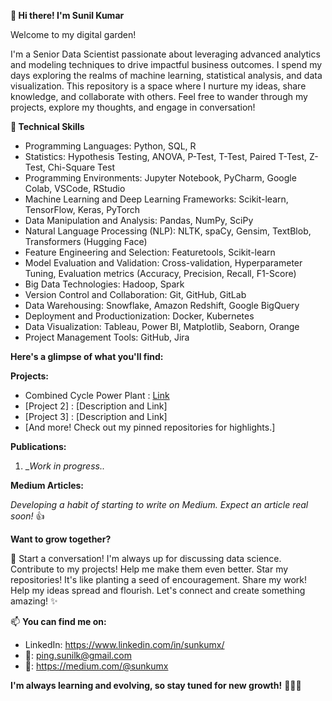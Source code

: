  **:wave: Hi there! I'm Sunil Kumar**

Welcome to my digital garden!

I'm a Senior Data Scientist passionate about leveraging advanced analytics and modeling techniques to drive impactful business outcomes. I spend my days exploring the realms of machine learning, statistical analysis, and data visualization. This repository is a space where I nurture my ideas, share knowledge, and collaborate with others. Feel free to wander through my projects, explore my thoughts, and engage in conversation!

**🚀 Technical Skills**

- Programming Languages: Python, SQL, R
- Statistics: Hypothesis Testing, ANOVA, P-Test, T-Test, Paired T-Test, Z-Test, Chi-Square Test
- Programming Environments: Jupyter Notebook, PyCharm, Google Colab, VSCode, RStudio
- Machine Learning and Deep Learning Frameworks: Scikit-learn, TensorFlow, Keras, PyTorch
- Data Manipulation and Analysis: Pandas, NumPy, SciPy
- Natural Language Processing (NLP): NLTK, spaCy, Gensim, TextBlob, Transformers (Hugging Face)
- Feature Engineering and Selection: Featuretools, Scikit-learn
- Model Evaluation and Validation: Cross-validation, Hyperparameter Tuning, Evaluation metrics (Accuracy, Precision, Recall, F1-Score)
- Big Data Technologies: Hadoop, Spark
- Version Control and Collaboration: Git, GitHub, GitLab
- Data Warehousing: Snowflake, Amazon Redshift, Google BigQuery
- Deployment and Productionization: Docker, Kubernetes
- Data Visualization: Tableau, Power BI, Matplotlib, Seaborn, Orange
- Project Management Tools: GitHub, Jira

**Here's a glimpse of what you'll find:**

**Projects:**

- Combined Cycle Power Plant : [Link](https://github.com/sunkumx/Combined-Cycle-Power-Plant)
- [Project 2] : [Description and Link]
- [Project 3] : [Description and Link]
- [And more! Check out my pinned repositories for highlights.]

**Publications:**

1. __Work in progress.._

**Medium Articles:**

_Developing a habit of starting to write on Medium. Expect an article real soon!_ :thumbsup:  
<!--
- [Article 1] : [Description and Link]
- [Article 2] : [Description and Link]
- [Article 3] : [Description and Link]
-->
**Want to grow together?**

👯 Start a conversation! I'm always up for discussing data science.
Contribute to my projects! Help me make them even better.
Star my repositories! It's like planting a seed of encouragement.
Share my work! Help my ideas spread and flourish.
Let's connect and create something amazing! ✨

📫 **You can find me on:**

- LinkedIn: https://www.linkedin.com/in/sunkumx/
- :email:: ping.sunilk@gmail.com
- :newspaper:: https://medium.com/@sunkumx


**I'm always learning and evolving, so stay tuned for new growth!** :rocket::rocket::rocket:
